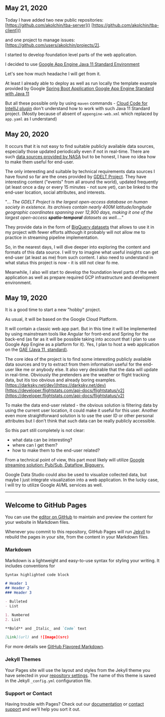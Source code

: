 ## May 21, 2020

Today I have added two new public repositories:
[https://github.com/akolchin/tba-server]() [https://github.com/akolchin/tba-client]()

and one project to manage issues:
[https://github.com/users/akolchin/projects/2].

I started to develop foundation level parts of the web application.

I decided to use [Google App Engine Java 11 Standard Environment](https://cloud.google.com/appengine/docs/standard/java11)

Let's see how much headache I will get from it. 

At least I already able to deploy as well as run locally the template example provided by Google 
[Spring Boot Application Google App Engine Standard with Java 11](https://github.com/GoogleCloudPlatform/java-docs-samples/tree/master/appengine-java11/springboot-helloworld)

But all these possible only by using `maven` commands - [Cloud Code for IntelliJ plugin](https://github.com/GoogleCloudPlatform/cloud-code-intellij)  don't understand how to work with such Java 11 Standard project. (Mostly because of absent of `appengine-web.xml` which replaced by `app.yaml` as I understand)

## May 20, 2020
It occurs that it is not easy to find suitable publicly available data sources, especially those updated periodically even if not in real-time. There are such [data sources provided by NASA](https://search.earthdata.nasa.gov/search?ff=Near%20Real%20Time) but to be honest, I have no idea how to make them useful for end-user.

The only interesting and suitable by technical requirements data sources I have found so far are the ones provided by [GDELT Project](https://www.gdeltproject.org/). They have interesting content ("events" from all around the world), updated frequently (at least once a day or every 15 minutes - not sure yet), can be linked to the end-user location, social attributes, and interests. 

"_... The GDELT Project is the largest open-access database on human society in existence. Its archives contain nearly 400M latitude/longitude geographic coordinates spanning over 12,900 days, making it one of the largest open-access **spatio-temporal** datasets as well...._"

They provide data in the form of [BigQuery datasets](https://cloudplatform.googleblog.com/2014/05/worlds-largest-event-dataset-now-publicly-available-in-google-bigquery.html) that allows to use it in my project with fewer efforts although it probably will not allow me to practice in streaming pipeline implementation. 

So, in the nearest days, I will dive deeper into exploring the content and formats of this data source. I will try to imagine what useful insights can get end-user (at least as me) from such content. I also need to understand in what status this project is now - it is still not clear fo me.

Meanwhile, I also will start to develop the foundation level parts of the web application as well as prepare required GCP infrastructure and development environment.

## May 19, 2020

It is a good time to start a new "hobby" project. 

As usual, it will be based on the Google Cloud Platform. 

It will contain a classic web app part. But in this time it will be implemented by using mainstream tools like Angular for front-end and Spring for the back-end (as far as it will be possible taking into account that I plan to use Google App Engine as a platform for it). Yes, I plan to host a web application on the [GAE (Java 11, standard)](https://cloud.google.com/appengine/docs/standard/java11).

The core idea of the project is to find some interesting publicly available data sources and try to extract from them information useful for the end-user like me or anybody else. It also very desirable that the data will update in real-time. Obviously the pretenders are the weather or flight tracking data, but itis too obvious and already boring examples. 
[https://darksky.net/dev](https://darksky.net/dev)
[https://developer.flightstats.com/api-docs/flightstatus/v2](https://developer.flightstats.com/api-docs/flightstatus/v2)

To make the data end-user related - the obvious solution is filtering data by using the current user location, it could make it useful for this user.  Another even more straightforward solution is to use the user ID or other personal attributes but I don't think that such data can be really publicly accessible. 

So this part still completely is not clear: 
- what data can be interesting? 
- where can I get them? 
- how to make them to the end-user related?

From a technical point of view, this part most likely will utilize [Google streaming solution: Pub/Sub, Dataflow, Bigquery.](https://cloud.google.com/solutions/stream-analytics)

Google Data Studio could also be used to visualize collected data, but maybe I just integrate visualization into a web application. In the lucky case, I will try to utilize Google AI/ML services as well.


------------------------------------------------------------------------------------------------------------------
## Welcome to GitHub Pages

You can use the [editor on GitHub](https://github.com/akolchin/akolchin.github.io/edit/master/README.md) to maintain and preview the content for your website in Markdown files.

Whenever you commit to this repository, GitHub Pages will run [Jekyll](https://jekyllrb.com/) to rebuild the pages in your site, from the content in your Markdown files.

### Markdown

Markdown is a lightweight and easy-to-use syntax for styling your writing. It includes conventions for

```markdown
Syntax highlighted code block

# Header 1
## Header 2
### Header 3

- Bulleted
- List

1. Numbered
2. List

**Bold** and _Italic_ and `Code` text

[Link](url) and ![Image](src)
```

For more details see [GitHub Flavored Markdown](https://guides.github.com/features/mastering-markdown/).

### Jekyll Themes

Your Pages site will use the layout and styles from the Jekyll theme you have selected in your [repository settings](https://github.com/akolchin/akolchin.github.io/settings). The name of this theme is saved in the Jekyll `_config.yml` configuration file.

### Support or Contact

Having trouble with Pages? Check out our [documentation](https://help.github.com/categories/github-pages-basics/) or [contact support](https://github.com/contact) and we’ll help you sort it out.
